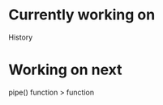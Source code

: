 <h1> Currently working on </h1>
<p>History</p>

<h1>Working on next </h1>
<p> 
pipe() function
> function
</p>
